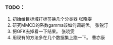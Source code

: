 ### TODO：

1. 初始给目标域打标签换几个分类器                张晓雯
2. 研究MMCD的系数gamma该如何调最优。            张锐汀
3. 把GFK去掉看一下结果。                       张晓雯
4. 用现有的方法多在几个数据集上跑一下。           曹亦康
